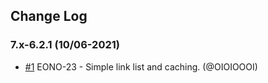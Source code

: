 ## Change Log

### 7.x-6.2.1 (10/06-2021)
- [#1](https://github.com/easySuite/krsbib_soundcloud_feed/pull/1) EONO-23 - Simple link list and caching. (@OIOIOOOI)